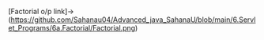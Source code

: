 [Factorial o/p link]->(https://github.com/Sahanau04/Advanced_java_SahanaU/blob/main/6.Servlet_Programs/6a.Factorial/Factorial.png)
